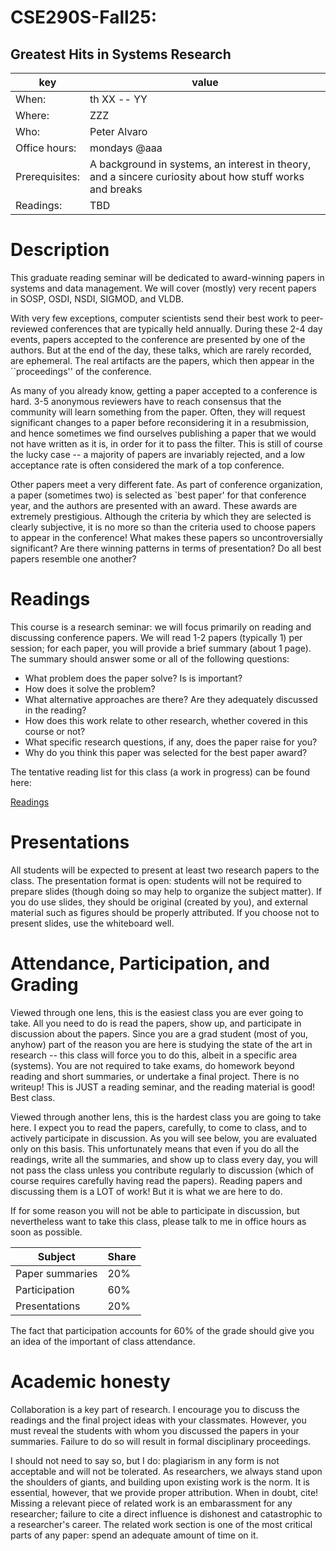 # CSE290S-Fall25: 
## Greatest Hits in Systems Research
| key | value | 
|-----|-------|
|When: | th XX -- YY |
|Where: | ZZZ |
|Who: | Peter Alvaro |
|Office hours: | mondays @aaa |
|Prerequisites: | A background in systems, an interest in theory, and a sincere curiosity about how stuff works and breaks |
|Readings: | TBD|

# Description

This graduate reading seminar will be dedicated to award-winning papers in systems and data management.  We will cover (mostly) very recent
papers in SOSP, OSDI, NSDI, SIGMOD, and VLDB.

With very few exceptions, computer scientists send their best work to peer-reviewed conferences that are typically held annually.
During these 2-4 day events, papers accepted to the conference are presented by one of the authors.  But at the end of the day,
these talks, which are rarely recorded, are ephemeral.  The real artifacts are the papers, which then appear in the ``proceedings''
of the conference.

As many of you already know, getting a paper accepted to a conference is hard.  3-5 anonymous reviewers have to reach consensus that the 
community will learn something from the paper.  Often, they will request significant changes to a paper before reconsidering it in a
resubmission, and hence sometimes we find ourselves publishing a paper that we would not have written as it is, in order for it to pass the
filter. This is still of course the lucky case -- a majority of papers are invariably rejected, and a low acceptance rate is often considered
the mark of a top conference.

Other papers meet a very different fate.  As part of conference organization, a paper (sometimes two) is selected as `best paper' for that conference
year, and the authors are presented with an award. These awards are extremely prestigious. Although the criteria by which they are selected is clearly 
subjective, it is no more so than the criteria used to choose papers to appear in the conference!  What makes these papers so uncontroversially significant?
Are there winning patterns in terms of presentation?  Do all best papers resemble one another?  


# Readings

This course is a research seminar: we will focus primarily on reading and discussing conference papers.  We will read 1-2 papers (typically 1) per session; for each paper, you will provide a brief summary (about 1 page).  The summary should answer some or all of the following questions:

 * What problem does the paper solve?  Is is important?
 * How does it solve the problem? 
 * What alternative approaches are there? Are they adequately discussed in the reading?
 * How does this work relate to other research, whether covered in this course or not?
 * What specific research questions, if any, does the paper raise for you?
 * Why do you think this paper was selected for the best paper award?

The tentative reading list for this class (a work in progress) can be found here:

[Readings](https://docs.google.com/spreadsheets/d/1MAhmHa4JQfOIXcwKv63uL9WlO1NBzfosml8oAEb3qJo/)
 
 
# Presentations

All students will be expected to present at least two research papers to the class.  The presentation format is open: students will not be required to prepare slides (though doing so may help to organize the subject matter).  If you do use slides, they should be original (created by you), and external material such as figures should be properly attributed.  If you choose not to present slides, use the whiteboard well.


# Attendance, Participation, and Grading

Viewed through one lens, this is the easiest class you are ever going to take.  All you need to do is read the papers, show up,
and participate in discussion about the papers.  Since you are a grad student (most of you, anyhow) part of the reason you are here
is studying the state of the art in research -- this class will force you to do this, albeit in a specific area (systems).
You are not required to take exams, do homework beyond reading and short summaries, or undertake a final project.  There is no writeup!
This is JUST a reading seminar, and the reading material is good!  Best class. 

Viewed through another lens, this is the hardest class you are going to take here. I expect you to read the papers, carefully,
to come to class, and to actively participate in discussion.  As you will see below, you are evaluated only on this basis.  This 
unfortunately means that even if you do all the readings, write all the summaries, and show up to class every day, you will not
pass the class unless you contribute regularly to discussion (which of course requires carefully having read the papers).  Reading 
papers and discussing them is a LOT of work!  But it is what we are here to do.

If for some reason you will not be able to participate in discussion, but nevertheless want to take this class, please talk to me
in office hours as soon as possible.




| Subject | Share |
|-------|---------|
| Paper summaries | 20% |
| Participation | 60% |
| Presentations | 20% |


The fact that participation accounts for 60% of the grade should give you an idea of the important of class attendance.  

# Academic honesty

Collaboration is a key part of research.  I encourage you to discuss the readings and the final project ideas with your classmates.  However, you must reveal the students with whom you discussed the papers in your summaries.  Failure to do so will result in formal disciplinary proceedings.  

I should not need to say so, but I do: plagiarism in any form is not acceptable and will not be tolerated.  As researchers, we always stand upon the shoulders of giants, and building upon existing work is the norm.  It is essential, however, that we provide proper attribution.  When in doubt, cite!  Missing a relevant piece of related work is an embarassment for any  researcher; failure to cite a direct influence is dishonest and catastrophic to a researcher's career.  The related work section is one of the most critical parts of any paper: spend an adequate amount of time on it.



